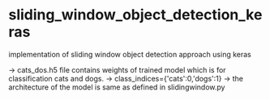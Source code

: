 # sliding_window_object_detection_keras
implementation of sliding window object detection approach using keras


-> cats_dos.h5 file contains weights of trained model which is for classification cats and dogs.
-> class_indices={'cats':0,'dogs':1}
-> the architecture of the model is same as defined in slidingwindow.py
